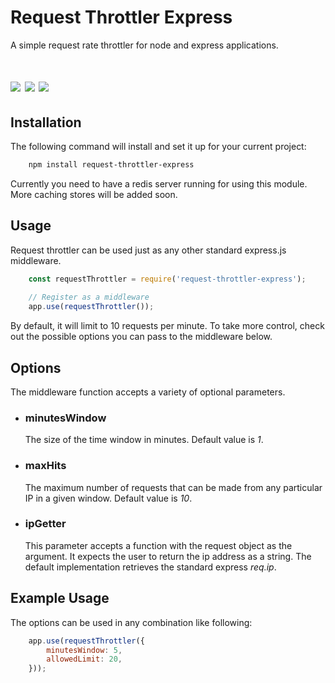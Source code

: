# Request Throttler Express
A simple request rate throttler for node and express applications.
<h1>
<img src="https://api.travis-ci.org/asif-ir/request-throttler-express.svg?branch=master"/>
<img src="https://img.shields.io/npm/v/request-throttler-express.svg?style=flat-square"/>
<img src="https://img.shields.io/david/asif-ir/request-throttler-express.svg?style=flat-square"/>
</h1>

## Installation
The following command will install and set it up for your current project:

``` bash
    npm install request-throttler-express
```

Currently you need to have a redis server running for using this module. More caching stores will be added soon.

## Usage
Request throttler can be used just as any other standard express.js middleware.

``` javascript
    const requestThrottler = require('request-throttler-express');
    
    // Register as a middleware
    app.use(requestThrottler());
```

By default, it will limit to 10 requests per minute. To take more control, check out the possible options you can pass
to the middleware below.

## Options
The middleware function accepts a variety of optional parameters.

- ### minutesWindow
    The size of the time window in minutes. Default value is _1_.
    
- ### maxHits
    The maximum number of requests that can be made from any particular IP in a given window. Default value is _10_.

- ### ipGetter
    This parameter accepts a function with the request object as the argument. It expects the user to return the ip 
    address as a string. The default implementation retrieves the standard express _req.ip_.
    
## Example Usage
The options can be used in any combination like following:

``` javascript
    app.use(requestThrottler({
        minutesWindow: 5,
        allowedLimit: 20,
    }));
```


